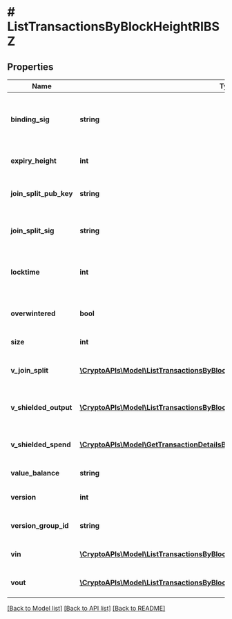 # # ListTransactionsByBlockHeightRIBSZ

## Properties

Name | Type | Description | Notes
------------ | ------------- | ------------- | -------------
**binding_sig** | **string** | It is used to enforce balance of Spend and Output transfers, in order to prevent their replay across transactions. |
**expiry_height** | **int** | Represents a block height after which the transaction will expire. |
**join_split_pub_key** | **string** | Represents an encoding of a JoinSplitSig public validating key. |
**join_split_sig** | **string** | Is used to sign transactions that contain at least one JoinSplit description. |
**locktime** | **int** | Represents the time at which a particular transaction can be added to the blockchain. |
**overwintered** | **bool** | \&quot;Overwinter\&quot; is the network upgrade for the Zcash blockchain. |
**size** | **int** | Represents the total size of this transaction. |
**v_join_split** | [**\CryptoAPIs\Model\ListTransactionsByBlockHeightRIBSZVJoinSplitInner[]**](ListTransactionsByBlockHeightRIBSZVJoinSplitInner.md) | Represents a sequence of JoinSplit descriptions using BCTV14 proofs. |
**v_shielded_output** | [**\CryptoAPIs\Model\ListTransactionsByBlockHeightRIBSZVShieldedOutputInner[]**](ListTransactionsByBlockHeightRIBSZVShieldedOutputInner.md) | Object Array representation of transaction output descriptions |
**v_shielded_spend** | [**\CryptoAPIs\Model\GetTransactionDetailsByTransactionIDRIBSZVShieldedSpendInner[]**](GetTransactionDetailsByTransactionIDRIBSZVShieldedSpendInner.md) | Object Array representation of transaction spend descriptions |
**value_balance** | **string** | Defines the transaction value balance. |
**version** | **int** | Represents the transaction version number. |
**version_group_id** | **string** | Represents the transaction version group ID. |
**vin** | [**\CryptoAPIs\Model\ListTransactionsByBlockHeightRIBSZVinInner[]**](ListTransactionsByBlockHeightRIBSZVinInner.md) | Object Array representation of transaction inputs |
**vout** | [**\CryptoAPIs\Model\ListTransactionsByBlockHeightRIBSZVoutInner[]**](ListTransactionsByBlockHeightRIBSZVoutInner.md) | Object Array representation of transaction outputs |

[[Back to Model list]](../../README.md#models) [[Back to API list]](../../README.md#endpoints) [[Back to README]](../../README.md)
